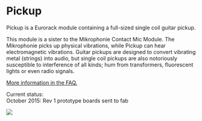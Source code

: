 # Pickup

Pickup is a Eurorack module containing a full-sized single coil guitar pickup.  

This module is a sister to the Mikrophonie Contact Mic Module. The Mikrophonie picks up physical vibrations, while Pickup can hear electromagnetic vibrations. Guitar pickups are designed to convert vibrating metal (strings) into audio, but single coil pickups are also notoriously susceptible to interference of all kinds; hum from transformers, fluorescent lights or even radio signals.

[More information in the FAQ.](https://github.com/TomWhitwell/Pickup/wiki/Music-Thing-Modular-Pickup:-FAQ) 

Current status:  
October 2015: Rev 1 prototype boards sent to fab  


![](https://644db4de3505c40a0444-327723bce298e3ff5813fb42baeefbaa.ssl.cf1.rackcdn.com/e01ff312f468f788d26daf6065902c3e.png)
